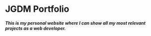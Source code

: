 # JGDM Portfolio
##### This is my personal website where I can show all my most relevant projects as a web developer.